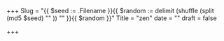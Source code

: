 +++
Slug = "{{ $seed := .Filename }}{{ $random := delimit (shuffle (split (md5 $seed) \"\" )) \"\" }}{{ $random }}"
Title = "zen"
date = ""
draft = false

+++
